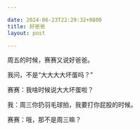 ```yaml
---

date: 2024-06-23T22:29:32+0800
title: 好爸爸
layout: post

---
```


周五的时候，赛赛又说好爸爸。

我问，不是“大大大大坏蛋吗？”

赛赛：我啥时候说大大坏蛋啦？

我：周三你扔羽毛球拍，我要打你屁股的时候。

赛赛：哦，那不是周三嘛？
